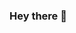 ### Hey there 👋

<!--
**dominthebox/dominthebox** is a ✨ _special_ ✨ repository because its `README.md` (this file) appears on your GitHub profile.

Here are some ideas to get you started:

- 🔭 I’m currently working on a Human Rights First project, and assiting the Instapaper team
- 🌱 I’m currently learning Vanilla JS, in regards to Google Chrome Extensions
- 😄 Pronouns: He/Him
- ⚡ Fun fact: I like to play guitar :guitar:
-->
